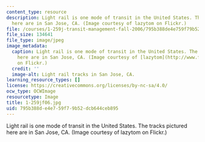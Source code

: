 ```yaml
---
content_type: resource
description: Light rail is one mode of transit in the United States. The tracks pictured
  here are in San Jose, CA. (Image courtesy of lazytom on Flickr.)
file: /courses/1-259j-transit-management-fall-2006/795b388de4e759f79b52dcb644ceb895_1-259jf06.jpg
file_size: 134641
file_type: image/jpeg
image_metadata:
  caption: Light rail is one mode of transit in the United States. The tracks pictured
    here are in San Jose, CA. (Image courtesy of [lazytom](http://www.flickr.com/photos/lazytom/)
    on Flickr.)
  credit: ''
  image-alt: Light rail tracks in San Jose, CA.
learning_resource_types: []
license: https://creativecommons.org/licenses/by-nc-sa/4.0/
ocw_type: OCWImage
resourcetype: Image
title: 1-259jf06.jpg
uid: 795b388d-e4e7-59f7-9b52-dcb644ceb895
---
```

Light rail is one mode of transit in the United States. The tracks pictured here are in San Jose, CA. (Image courtesy of lazytom on Flickr.)